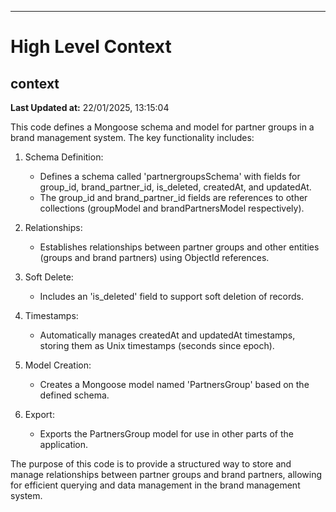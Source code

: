 

---
# High Level Context
## context
**Last Updated at:** 22/01/2025, 13:15:04

This code defines a Mongoose schema and model for partner groups in a brand management system. The key functionality includes:

1. Schema Definition:
   - Defines a schema called 'partnergroupsSchema' with fields for group_id, brand_partner_id, is_deleted, createdAt, and updatedAt.
   - The group_id and brand_partner_id fields are references to other collections (groupModel and brandPartnersModel respectively).

2. Relationships:
   - Establishes relationships between partner groups and other entities (groups and brand partners) using ObjectId references.

3. Soft Delete:
   - Includes an 'is_deleted' field to support soft deletion of records.

4. Timestamps:
   - Automatically manages createdAt and updatedAt timestamps, storing them as Unix timestamps (seconds since epoch).

5. Model Creation:
   - Creates a Mongoose model named 'PartnersGroup' based on the defined schema.

6. Export:
   - Exports the PartnersGroup model for use in other parts of the application.

The purpose of this code is to provide a structured way to store and manage relationships between partner groups and brand partners, allowing for efficient querying and data management in the brand management system.
